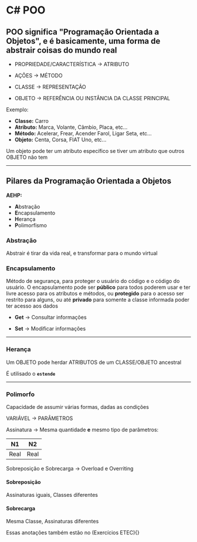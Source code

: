 # C# POO

## POO significa "Programação Orientada a Objetos", e é basicamente, uma forma de abstrair coisas do mundo real

- PROPRIEDADE/CARACTERÍSTICA -> ATRIBUTO
- AÇÕES -> MÉTODO

- CLASSE -> REPRESENTAÇÃO
- OBJETO -> REFERÊNCIA OU INSTÂNCIA DA CLASSE PRINCIPAL

Exemplo:

* **Classe:**     Carro
* **Atributo:**   Marca, Volante, Câmbio, Placa, etc...
* **Método:**     Acelerar, Frear, Acender Farol, Ligar Seta, etc...
* **Objeto:**     Centa, Corsa, FIAT Uno, etc...

Um objeto pode ter um atributo específico se tiver um atributo que outros OBJETO não tem

---
## Pilares da Programação Orientada a Objetos
**AEHP:**
- **A**bstração
- **E**ncapsulamento
- **H**erança
- **P**olimorfismo

### Abstração
Abstrair é tirar da vida real, e transformar para o mundo virtual

### Encapsulamento
Método de segurança, para proteger o usuário do código e o código do usuário. 
O encapsulamento pode ser **público** para todos poderem usar e ter livre acesso para os atributos e métodos, ou **protegido** para o acesso ser restrito para alguns, ou até **privado** para somente a classe informada poder ter acesso aos dados

* **Get** -> Consultar informações

* **Set** -> Modificar informações

---
### Herança
Um OBJETO pode herdar ATRIBUTOS de um CLASSE/OBJETO ancestral

É utilisado o **`estende`**

---
### Polimorfo
Capacidade de assumir várias formas, dadas as condições

VARIÁVEL -> PARÂMETROS

Assinatura -> Mesma quantidade **e** mesmo tipo de parâmetros:

| N1 | N2 |
| - | - |
| Real | Real |


Sobreposição e Sobrecarga -> Overload e Overriting

#### Sobreposição
Assinaturas iguais, Classes diferentes

#### Sobrecarga
Mesma Classe, Assinaturas diferentes

Essas anotações também estão no (Exercícios ETEC){}